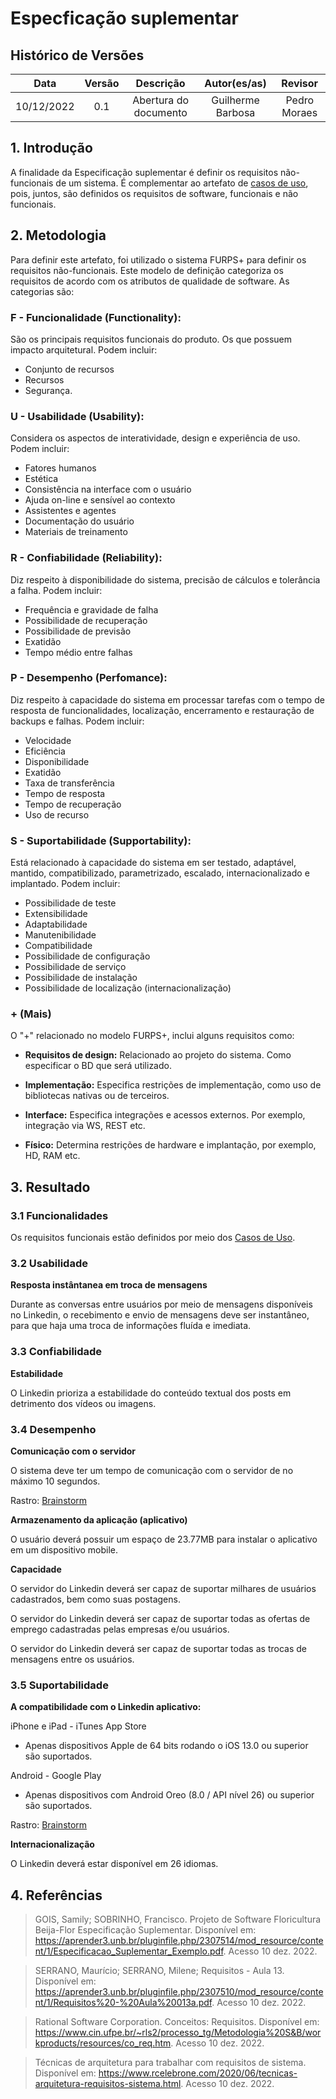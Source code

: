 # Especficação suplementar

## Histórico de Versões

**Data** | **Versão** | **Descrição** | **Autor(es/as)** | **Revisor** |
:---: | :---: | :---: | :---: | :---: |
10/12/2022 | 0.1 | Abertura do documento | Guilherme Barbosa | Pedro Moraes |

## 1. Introdução

A finalidade da Especificação suplementar é definir os requisitos não-funcionais de um sistema. É complementar ao artefato de [casos de uso](../modelagem/casos-de-uso.md), pois, juntos, são definidos os requisitos de software, funcionais e não funcionais.

## 2. Metodologia

Para definir este artefato, foi utilizado o sistema FURPS+ para definir os requisitos não-funcionais. Este modelo de definição categoriza os requisitos de acordo com os atributos de qualidade de software. As categorias são:

### **F - Funcionalidade (Functionality):** 
São os principais requisitos funcionais do produto. Os que possuem impacto arquitetural. Podem incluir:

- Conjunto de recursos 
- Recursos 
- Segurança.

### **U - Usabilidade (Usability):** 
Considera os aspectos de interatividade, design e experiência de uso. Podem incluir: 

- Fatores humanos 
- Estética
- Consistência na interface com o usuário 
- Ajuda on-line e sensível ao contexto 
- Assistentes e agentes
- Documentação do usuário 
- Materiais de treinamento

### **R - Confiabilidade (Reliability):** 
Diz respeito à disponibilidade do sistema, precisão de cálculos e tolerância a falha. Podem incluir:

- Frequência e gravidade de falha 
- Possibilidade de recuperação 
- Possibilidade de previsão 
- Exatidão 
- Tempo médio entre falhas

### **P - Desempenho (Perfomance):** 
Diz respeito à capacidade do sistema em processar tarefas com o tempo de resposta de funcionalidades, localização, encerramento e restauração de backups e falhas. Podem incluir:
    
- Velocidade
- Eficiência
- Disponibilidade
- Exatidão
- Taxa de transferência
- Tempo de resposta
- Tempo de recuperação
- Uso de recurso
  
### **S - Suportabilidade (Supportability):** 
Está relacionado à capacidade do sistema em ser testado, adaptável, mantido, compatibilizado, parametrizado, escalado, internacionalizado e implantado. Podem incluir:

- Possibilidade de teste
- Extensibilidade
- Adaptabilidade
- Manutenibilidade
- Compatibilidade
- Possibilidade de configuração
- Possibilidade de serviço
- Possibilidade de instalação
- Possibilidade de localização (internacionalização)
  
### **+ (Mais)**
O "+" relacionado no modelo FURPS+, inclui alguns requisitos como:

- **Requisitos de design:** Relacionado ao projeto do sistema. Como especificar o BD que
será utilizado.

- **Implementação:** Especifica restrições de implementação, como uso de
bibliotecas nativas ou de terceiros.

- **Interface:** Especifica integrações e acessos externos. Por exemplo,
integração via WS, REST etc.

- **Físico:** Determina restrições de hardware e implantação, por
exemplo, HD, RAM etc.

## 3. Resultado

### 3.1 Funcionalidades
Os requisitos funcionais estão definidos por meio dos [Casos de Uso](casos-de-uso.md).

### 3.2 Usabilidade
**Resposta instântanea em troca de mensagens**

Durante as conversas entre usuários por meio de mensagens disponíveis no Linkedin, o recebimento e envio de mensagens deve ser instantâneo, para que haja uma troca de informações fluída e imediata.

### 3.3 Confiabilidade
**Estabilidade**

O Linkedin prioriza a estabilidade do conteúdo textual dos posts em detrimento dos vídeos ou imagens.

### 3.4 Desempenho
**Comunicação com o servidor**

O sistema deve ter um tempo de comunicação com o servidor de no máximo 10 segundos.

Rastro: [Brainstorm](../elicitacao/brainstorm.md)

**Armazenamento da aplicação (aplicativo)**

O usuário deverá possuir um espaço de 23.77MB para instalar o aplicativo em um dispositivo mobile.

**Capacidade**

O servidor do Linkedin deverá ser capaz de suportar milhares de usuários cadastrados, bem como suas postagens.

O servidor do Linkedin deverá ser capaz de suportar todas as ofertas de emprego cadastradas pelas empresas e/ou usuários.

O servidor do Linkedin deverá ser capaz de suportar todas as trocas de mensagens entre os usuários.
### 3.5 Suportabilidade
**A compatibilidade com o Linkedin aplicativo:**

iPhone e iPad - iTunes App Store

  - Apenas dispositivos Apple de 64 bits rodando o iOS 13.0 ou superior são suportados.

Android - Google Play

  - Apenas dispositivos com Android Oreo (8.0 / API nível 26) ou superior são suportados.

Rastro: [Brainstorm](../elicitacao/brainstorm.md)

**Internacionalização**

O Linkedin deverá estar disponível em 26 idiomas.

## 4. Referências
> GOIS, Samily; SOBRINHO, Francisco. Projeto de Software Floricultura Beija-Flor Especificação Suplementar. Disponível em: https://aprender3.unb.br/pluginfile.php/2307514/mod_resource/content/1/Especificacao_Suplementar_Exemplo.pdf. Acesso 10 dez. 2022.

> SERRANO, Maurício; SERRANO, Milene; Requisitos - Aula 13. Disponível em: https://aprender3.unb.br/pluginfile.php/2307510/mod_resource/content/1/Requisitos%20-%20Aula%20013a.pdf. Acesso 10 dez. 2022.

> Rational Software Corporation. Conceitos: Requisitos. Disponível em: https://www.cin.ufpe.br/~rls2/processo_tg/Metodologia%20S&B/workproducts/resources/co_req.htm. Acesso 10 dez. 2022.

> Técnicas de arquitetura para trabalhar com requisitos de sistema. Disponível em: https://www.rcelebrone.com/2020/06/tecnicas-arquitetura-requisitos-sistema.html. Acesso 10 dez. 2022. 